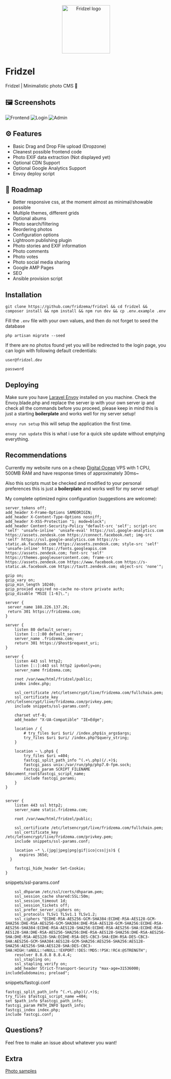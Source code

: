 <p align="center">
  <a href="https://fridzema.com"><img src="https://static.fridzema.com/img/fridzel.svg" alt="Fridzel logo" title="Fridzel" width="150" height="150" /></a>
</p>

# Fridzel
Fridzel | Minimalistic photo CMS 📸

## 🖼 Screenshots
<img src="https://static.fridzema.com/img/s1.jpg" alt="Frontend" title="Frontend"/>
<img src="https://static.fridzema.com/img/s2.jpg" alt="Login" title="Login"/>
<img src="https://static.fridzema.com/img/s3.jpg" alt="Admin" title="Admin"/>

## ⚙️ Features
* Basic Drag and Drop File upload (Dropzone)
* Cleanest possible frontend code
* Photo EXIF data extraction (Not displayed yet)
* Optional CDN Support
* Optional Google Analytics Support
* Envoy deploy script

## 🚧  Roadmap
* Better responsive css, at the moment almost as minimal/showable possible
* Multiple themes, different grids
* Optional abums
* Photo search/filtering
* Reordering photos
* Configuration options
* Lightroom publishing plugin
* Photo stories and EXIF information
* Photo comments
* Photo votes
* Photo social media sharing
* Google AMP Pages
* SEO
* Ansible provision script

## Installation
`git clone https://github.com/fridzema/fridzel && cd fridzel && composer install && npm install && npm run dev && cp .env.example .env`

Fill the `.env` file with your own values, and then do not forget to seed the database

`php artisan migrate --seed`

If there are no photos found yet you will be redirected to the login page, you can login with following default credentials:

`user@fridzel.dev`

`password`

## Deploying
Make sure you have [Laravel Envoy](https://laravel.com/docs/5.4/envoy#installation "Envoy installation") installed on you machine.
Check the Envoy.blade.php and replace the server ip with your own server ip and check all the commands before you proceed, please keep in mind this is just a starting <strong>boilerplate</strong> and works well for my server setup!

`envoy run setup` this will setup the application the first time.

`envoy run update` this is what i use for a quick site update without emptying everything.

## Recommendations

Currently my website runs on a cheap [Digital Ocean](https://m.do.co/c/0c0123980463) VPS with 1 CPU, 500MB RAM and have response times of approximately 30ms~

Also this scripts must be checked and modified to your personal preferences this is just a <strong>boilerplate</strong> and works well for my server setup!

My complete optimized nginx configuration (suggestions are welcome):
```
server_tokens off;
add_header X-Frame-Options SAMEORIGIN;
add_header X-Content-Type-Options nosniff;
add_header X-XSS-Protection "1; mode=block";
add_header Content-Security-Policy "default-src 'self'; script-src 'self' 'unsafe-inline' 'unsafe-eval' https://ssl.google-analytics.com https://assets.zendesk.com https://connect.facebook.net; img-src 'self' https://ssl.google-analytics.com https://s-static.ak.facebook.com https://assets.zendesk.com; style-src 'self' 'unsafe-inline' https://fonts.googleapis.com https://assets.zendesk.com; font-src 'self' https://themes.googleusercontent.com; frame-src https://assets.zendesk.com https://www.facebook.com https://s-static.ak.facebook.com https://tautt.zendesk.com; object-src 'none'";

gzip on;
gzip_vary on;
gzip_min_length 10240;
gzip_proxied expired no-cache no-store private auth;
gzip_disable "MSIE [1-6]\.";

server {
 server_name 188.226.137.26;
 return 301 https://fridzema.com;
}

server {
	listen 80 default_server;
	listen [::]:80 default_server;
	server_name .fridzema.com;
	return 301 https://$host$request_uri;
}

server {
	listen 443 ssl http2;
	listen [::]:443 ssl http2 ipv6only=on;
	server_name fridzema.com;

	root /var/www/html/fridzel/public;
	index index.php;

	ssl_certificate /etc/letsencrypt/live/fridzema.com/fullchain.pem;
	ssl_certificate_key /etc/letsencrypt/live/fridzema.com/privkey.pem;
	include snippets/ssl-params.conf;

	charset utf-8;
	add_header "X-UA-Compatible" "IE=Edge";

	location / {
		# try_files $uri $uri/ /index.php$is_args$args;
		try_files $uri $uri/ /index.php?$query_string;
	}

	location ~ \.php$ {
    	try_files $uri =404;
    	fastcgi_split_path_info ^(.+\.php)(/.+)$;
    	fastcgi_pass unix:/var/run/php/php7.0-fpm.sock;
    	fastcgi_param SCRIPT_FILENAME $document_root$fastcgi_script_name;
    	include fastcgi_params;
	}
}


server {
	listen 443 ssl http2;
	server_name static.fridzema.com;

	root /var/www/html/fridzel/public;

	ssl_certificate /etc/letsencrypt/live/fridzema.com/fullchain.pem;
	ssl_certificate_key /etc/letsencrypt/live/fridzema.com/privkey.pem;
	include snippets/ssl-params.conf;

	location ~* \.(jpg|jpeg|png|gif|ico|css|js)$ {
	  expires 365d;
  }

	fastcgi_hide_header Set-Cookie;
}
```

snippets/ssl-params.conf
```
	ssl_dhparam /etc/ssl/certs/dhparam.pem;
	ssl_session_cache shared:SSL:50m;
	ssl_session_timeout 1d;
	ssl_session_tickets off;
	ssl_prefer_server_ciphers on;
	ssl_protocols TLSv1 TLSv1.1 TLSv1.2;
	ssl_ciphers "ECDHE-RSA-AES256-GCM-SHA384:ECDHE-RSA-AES128-GCM-SHA256:DHE-RSA-AES256-GCM-SHA384:DHE-RSA-AES128-GCM-SHA256:ECDHE-RSA-AES256-SHA384:ECDHE-RSA-AES128-SHA256:ECDHE-RSA-AES256-SHA:ECDHE-RSA-AES128-SHA:DHE-RSA-AES256-SHA256:DHE-RSA-AES128-SHA256:DHE-RSA-AES256-SHA:DHE-RSA-AES128-SHA:ECDHE-RSA-DES-CBC3-SHA:EDH-RSA-DES-CBC3-SHA:AES256-GCM-SHA384:AES128-GCM-SHA256:AES256-SHA256:AES128-SHA256:AES256-SHA:AES128-SHA:DES-CBC3-SHA:HIGH:!aNULL:!eNULL:!EXPORT:!DES:!MD5:!PSK:!RC4:@STRENGTH";
	resolver 8.8.8.8 8.8.4.4;
	ssl_stapling on;
	ssl_stapling_verify on;
	add_header Strict-Transport-Security "max-age=31536000; includeSubdomains; preload";
```

snippets/fastcgi.conf
```
fastcgi_split_path_info ^(.+\.php)(/.+)$;
try_files $fastcgi_script_name =404;
set $path_info $fastcgi_path_info;
fastcgi_param PATH_INFO $path_info;
fastcgi_index index.php;
include fastcgi.conf;
```

## Questions?
Feel free to make an issue about whatever you want!

## Extra
[Photo samples](https://static.fridzema.com/downloads/fridzel-samples.zip)
